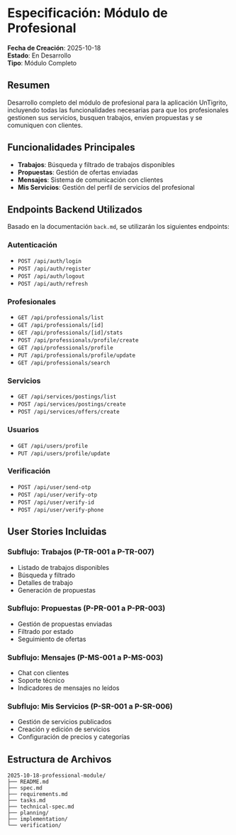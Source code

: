 # Especificación: Módulo de Profesional

**Fecha de Creación**: 2025-10-18  
**Estado**: En Desarrollo  
**Tipo**: Módulo Completo  

## Resumen

Desarrollo completo del módulo de profesional para la aplicación UnTigrito, incluyendo todas las funcionalidades necesarias para que los profesionales gestionen sus servicios, busquen trabajos, envíen propuestas y se comuniquen con clientes.

## Funcionalidades Principales

- **Trabajos**: Búsqueda y filtrado de trabajos disponibles
- **Propuestas**: Gestión de ofertas enviadas
- **Mensajes**: Sistema de comunicación con clientes
- **Mis Servicios**: Gestión del perfil de servicios del profesional

## Endpoints Backend Utilizados

Basado en la documentación `back.md`, se utilizarán los siguientes endpoints:

### Autenticación
- `POST /api/auth/login`
- `POST /api/auth/register`
- `POST /api/auth/logout`
- `POST /api/auth/refresh`

### Profesionales
- `GET /api/professionals/list`
- `GET /api/professionals/[id]`
- `GET /api/professionals/[id]/stats`
- `POST /api/professionals/profile/create`
- `GET /api/professionals/profile`
- `PUT /api/professionals/profile/update`
- `GET /api/professionals/search`

### Servicios
- `GET /api/services/postings/list`
- `POST /api/services/postings/create`
- `POST /api/services/offers/create`

### Usuarios
- `GET /api/users/profile`
- `PUT /api/users/profile/update`

### Verificación
- `POST /api/user/send-otp`
- `POST /api/user/verify-otp`
- `POST /api/user/verify-id`
- `POST /api/user/verify-phone`

## User Stories Incluidas

### Subflujo: Trabajos (P-TR-001 a P-TR-007)
- Listado de trabajos disponibles
- Búsqueda y filtrado
- Detalles de trabajo
- Generación de propuestas

### Subflujo: Propuestas (P-PR-001 a P-PR-003)
- Gestión de propuestas enviadas
- Filtrado por estado
- Seguimiento de ofertas

### Subflujo: Mensajes (P-MS-001 a P-MS-003)
- Chat con clientes
- Soporte técnico
- Indicadores de mensajes no leídos

### Subflujo: Mis Servicios (P-SR-001 a P-SR-006)
- Gestión de servicios publicados
- Creación y edición de servicios
- Configuración de precios y categorías

## Estructura de Archivos

```
2025-10-18-professional-module/
├── README.md
├── spec.md
├── requirements.md
├── tasks.md
├── technical-spec.md
├── planning/
├── implementation/
└── verification/
```
